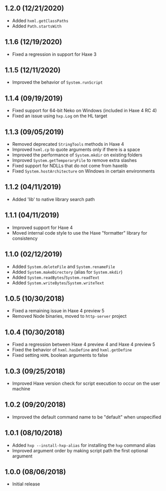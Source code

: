 1.2.0 (12/21/2020)
------------------

* Added `hxml.getClassPaths`
* Added `Path.startsWith`


1.1.6 (12/19/2020)
------------------

* Fixed a regression in support for Haxe 3


1.1.5 (12/11/2020)
------------------

* Improved the behavior of `System.runScript`


1.1.4 (09/19/2019)
------------------

* Fixed support for 64-bit Neko on Windows (included in Haxe 4 RC 4)
* Fixed an issue using `hxp.Log` on the HL target


1.1.3 (09/05/2019)
------------------

* Removed deprecated `StringTools` methods in Haxe 4
* Improved `hxml.cp` to quote arguments only if there is a space
* Improved the performance of `System.mkdir` on existing folders
* Improved `System.getTemporaryFile` to remove extra slashes
* Fixed support for NDLLs that do not come from haxelib
* Fixed `System.hostArchitecture` on Windows in certain environments


1.1.2 (04/11/2019)
------------------

* Added 'lib' to native library search path


1.1.1 (04/11/2019)
------------------

* Improved support for Haxe 4
* Moved internal code style to use the Haxe "formatter" library for consistency


1.1.0 (02/12/2019)
------------------

* Added `System.deleteFile` and `System.renameFile`
* Added `System.makeDirectory` (alias for `System.mkdir`)
* Added `System.readBytes`/`System.readText`
* Added `System.writeBytes`/`System.writeText`


1.0.5 (10/30/2018)
------------------

* Fixed a remaining issue in Haxe 4 preview 5
* Removed Node binaries, moved to `http-server` project


1.0.4 (10/30/2018)
------------------

* Fixed a regression between Haxe 4 preview 4 and Haxe 4 preview 5
* Fixed the behavior of `hxml.hasDefine` and `hxml.getDefine`
* Fixed setting `HXML` boolean arguments to false


1.0.3 (09/25/2018)
------------------

* Improved Haxe version check for script execution to occur on the user machine


1.0.2 (09/20/2018)
------------------

* Improved the default command name to be "default" when unspecified


1.0.1 (08/10/2018)
------------------

* Added `hxp --install-hxp-alias` for installing the `hxp` command alias
* Improved argument order by making script path the first optional argument


1.0.0 (08/06/2018)
------------------

* Initial release